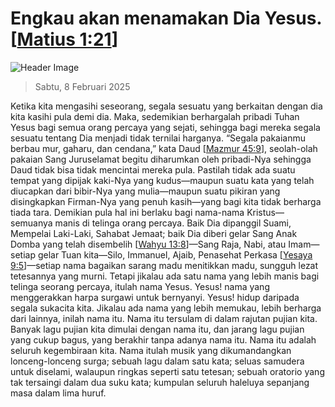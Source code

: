 
# Engkau akan menamakan Dia Yesus. [[Matius 1:21](http://alkitab.sabda.org/?Matius%201:21)]

![Header Image](https://alkitab.app/slice/sunrise.jpg)

> Sabtu, 8 Februari 2025

Ketika kita mengasihi seseorang, segala sesuatu yang berkaitan dengan dia kita kasihi pula demi dia. Maka, sedemikian berhargalah pribadi Tuhan Yesus bagi semua orang percaya yang sejati, sehingga bagi mereka segala sesuatu tentang Dia menjadi tidak ternilai harganya. “Segala pakaianmu berbau mur, gaharu, dan cendana,” kata Daud [[Mazmur 45:9](http://alkitab.sabda.org/?Mazmur%2045:9)], seolah-olah pakaian Sang Juruselamat begitu diharumkan oleh pribadi-Nya sehingga Daud tidak bisa tidak mencintai mereka pula. Pastilah tidak ada suatu tempat yang dipijak kaki-Nya yang kudus—maupun suatu kata yang telah diucapkan dari bibir-Nya yang mulia—maupun suatu pikiran yang disingkapkan Firman-Nya yang penuh kasih—yang bagi kita tidak berharga tiada tara. Demikian pula hal ini berlaku bagi nama-nama Kristus—semuanya manis di telinga orang percaya. Baik Dia dipanggil Suami, Mempelai Laki-Laki, Sahabat Jemaat; baik Dia diberi gelar Sang Anak Domba yang telah disembelih [[Wahyu 13:8](http://alkitab.sabda.org/?Wahyu%2013:8)]—Sang Raja, Nabi, atau Imam—setiap gelar Tuan kita—Silo, Immanuel, Ajaib, Penasehat Perkasa [[Yesaya 9:5](http://alkitab.sabda.org/?Yesaya%209:5)]—setiap nama bagaikan sarang madu menitikkan madu, sungguh lezat tetesannya yang murni. Tetapi jikalau ada satu nama yang lebih manis bagi telinga seorang percaya, itulah nama Yesus. Yesus! nama yang menggerakkan harpa surgawi untuk bernyanyi. Yesus! hidup daripada segala sukacita kita. Jikalau ada nama yang lebih memukau, lebih berharga dari lainnya, inilah nama itu. Nama itu tersulam di dalam rajutan pujian kita. Banyak lagu pujian kita dimulai dengan nama itu, dan jarang lagu pujian yang cukup bagus, yang berakhir tanpa adanya nama itu. Nama itu adalah seluruh kegembiraan kita. Nama itulah musik yang dikumandangkan lonceng-lonceng surga; sebuah lagu dalam satu kata; seluas samudera untuk diselami, walaupun ringkas seperti satu tetesan; sebuah oratorio yang tak tersaingi dalam dua suku kata; kumpulan seluruh haleluya sepanjang masa dalam lima huruf.
    